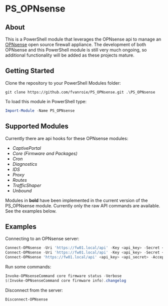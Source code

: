 # PS_OPNsense

## About
This is a PowerShell module that leverages the OPNsense api to manage an [OPNsense](https://opnsense.org/) open source firewall appliance. The development of both OPNsense and this PowerShell module is still very much ongoing, so additional functionality will be added as these projects mature.

## Getting Started
Clone the repository to your PowerShell Modules folder:
```git
git clone https://github.com/fvanroie/PS_OPNsense.git .\PS_OPNsense
```

To load this module in PowerShell type:
```powershell
Import-Module -Name PS_OPNsense
```

## Supported Modules
Currently there are api hooks for these OPNsense modules:
- *CaptivePortal*
- *Core (Firmware and Packages)*
- *Cron*
- *Diagnostics*
- *IDS*
- *Proxy*
- *Routes*
- *TrafficShaper*
- *Unbound*

Modules in **bold** have been implemented in the current version of the PS_OPNsense module.
Currently only the raw API commands are available. See the examples below.

## Examples
Connecting to an OPNsense server:
```powershell
Connect-OPNsense -Uri 'https://fw01.local/api' -Key <api_key> -Secret <api_secret>
Connect-OPNsense -Uri 'https://fw01.local/api' -Key <api_key> -Secret <api_secret> -Verbose
Connect-OPNsense 'https://fw01.local/api' <api_key> <api_secret> -AcceptCertificate
```
Run some commands:
```powershell
Invoke-OPNsenseCommand core firmware status -Verbose
$(Invoke-OPNsenseCommand core firmware info).changelog
```
Disconnect from the server:
```powershell
Disconnect-OPNsense
```
